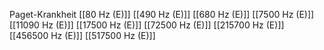 Paget-Krankheit
[[80 Hz (E)]]
[[490 Hz (E)]]
[[680 Hz (E)]]
[[7500 Hz (E)]]
[[11090 Hz (E)]]
[[17500 Hz (E)]]
[[72500 Hz (E)]]
[[215700 Hz (E)]]
[[456500 Hz (E)]]
[[517500 Hz (E)]]